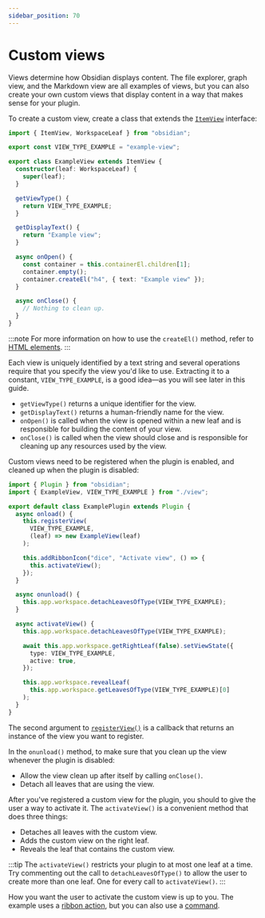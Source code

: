 ```yaml
---
sidebar_position: 70
---
```


# Custom views

Views determine how Obsidian displays content. The file explorer, graph view, and the Markdown view are all examples of views, but you can also create your own custom views that display content in a way that makes sense for your plugin.

To create a custom view, create a class that extends the [`ItemView`](../api/classes/ItemView.md) interface:

```ts title="view.ts"
import { ItemView, WorkspaceLeaf } from "obsidian";

export const VIEW_TYPE_EXAMPLE = "example-view";

export class ExampleView extends ItemView {
  constructor(leaf: WorkspaceLeaf) {
    super(leaf);
  }

  getViewType() {
    return VIEW_TYPE_EXAMPLE;
  }

  getDisplayText() {
    return "Example view";
  }

  async onOpen() {
    const container = this.containerEl.children[1];
    container.empty();
    container.createEl("h4", { text: "Example view" });
  }

  async onClose() {
    // Nothing to clean up.
  }
}
```

:::note
For more information on how to use the `createEl()` method, refer to [HTML elements](html-elements.md).
:::

Each view is uniquely identified by a text string and several operations require that you specify the view you'd like to use. Extracting it to a constant, `VIEW_TYPE_EXAMPLE`, is a good idea—as you will see later in this guide.

- `getViewType()` returns a unique identifier for the view.
- `getDisplayText()` returns a human-friendly name for the view.
- `onOpen()` is called when the view is opened within a new leaf and is responsible for building the content of your view.
- `onClose()` is called when the view should close and is responsible for cleaning up any resources used by the view.

Custom views need to be registered when the plugin is enabled, and cleaned up when the plugin is disabled:

```ts title="main.ts" {8-11,19-23}
import { Plugin } from "obsidian";
import { ExampleView, VIEW_TYPE_EXAMPLE } from "./view";

export default class ExamplePlugin extends Plugin {
  async onload() {
    this.registerView(
      VIEW_TYPE_EXAMPLE,
      (leaf) => new ExampleView(leaf)
    );

    this.addRibbonIcon("dice", "Activate view", () => {
      this.activateView();
    });
  }

  async onunload() {
    this.app.workspace.detachLeavesOfType(VIEW_TYPE_EXAMPLE);
  }

  async activateView() {
    this.app.workspace.detachLeavesOfType(VIEW_TYPE_EXAMPLE);

    await this.app.workspace.getRightLeaf(false).setViewState({
      type: VIEW_TYPE_EXAMPLE,
      active: true,
    });

    this.app.workspace.revealLeaf(
      this.app.workspace.getLeavesOfType(VIEW_TYPE_EXAMPLE)[0]
    );
  }
}
```

The second argument to [`registerView()`](../api/classes/Plugin_2.md#registerview) is a callback that returns an instance of the view you want to register.

In the `onunload()` method, to make sure that you clean up the view whenever the plugin is disabled:

- Allow the view clean up after itself by calling `onClose()`.
- Detach all leaves that are using the view.

After you've registered a custom view for the plugin, you should to give the user a way to activate it. The `activateView()` is a convenient method that does three things:

- Detaches all leaves with the custom view.
- Adds the custom view on the right leaf.
- Reveals the leaf that contains the custom view.

:::tip
The `activateView()` restricts your plugin to at most one leaf at a time. Try commenting out the call to `detachLeavesOfType()` to allow the user to create more than one leaf. One for every call to `activateView()`.
:::

How you want the user to activate the custom view is up to you. The example uses a [ribbon action](./ribbon-actions.md), but you can also use a [command](./commands.md).
